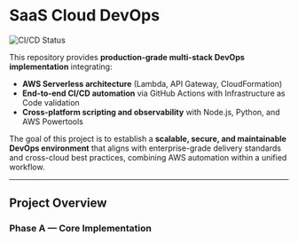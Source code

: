 # SaaS Cloud DevOps

![CI/CD Status](https://github.com/ShamansIT/SaaS_Cloud_DevOps/actions/workflows/deploy.yml/badge.svg)

This repository provides **production-grade multi-stack DevOps implementation** integrating:
- **AWS Serverless architecture** (Lambda, API Gateway, CloudFormation)
- **End-to-end CI/CD automation** via GitHub Actions with Infrastructure as Code validation
- **Cross-platform scripting and observability** with Node.js, Python, and AWS Powertools

The goal of this project is to establish a **scalable, secure, and maintainable DevOps environment** that aligns with enterprise-grade delivery standards and cross-cloud best practices, combining AWS automation within a unified workflow.

---

## Project Overview
### Phase A — Core Implementation